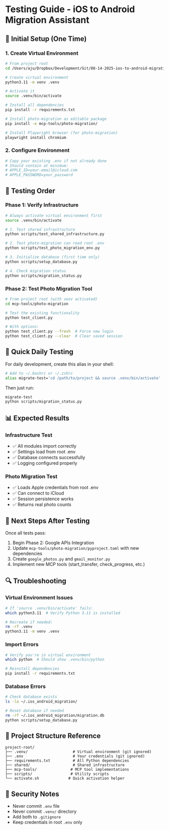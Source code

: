 # Testing Guide - iOS to Android Migration Assistant

## 🔧 Initial Setup (One Time)

### 1. Create Virtual Environment
```bash
# From project root
cd /Users/aju/Dropbox/Development/Git/08-14-2025-ios-to-android-migration-agent-take-2/ios-to-android-migration-assitant-agent

# Create virtual environment
python3.11 -m venv .venv

# Activate it
source .venv/bin/activate

# Install all dependencies
pip install -r requirements.txt

# Install photo-migration as editable package
pip install -e mcp-tools/photo-migration/

# Install Playwright browser (for photo-migration)
playwright install chromium
```

### 2. Configure Environment
```bash
# Copy your existing .env if not already done
# Should contain at minimum:
# APPLE_ID=your.email@icloud.com
# APPLE_PASSWORD=your_password
```

## 📝 Testing Order

### Phase 1: Verify Infrastructure
```bash
# Always activate virtual environment first
source .venv/bin/activate

# 1. Test shared infrastructure
python scripts/test_shared_infrastructure.py

# 2. Test photo-migration can read root .env
python scripts/test_photo_migration_env.py

# 3. Initialize database (first time only)
python scripts/setup_database.py

# 4. Check migration status
python scripts/migration_status.py
```

### Phase 2: Test Photo Migration Tool
```bash
# From project root (with venv activated)
cd mcp-tools/photo-migration

# Test the existing functionality
python test_client.py

# With options:
python test_client.py --fresh  # Force new login
python test_client.py --clear  # Clear saved session
```

## 🎯 Quick Daily Testing

For daily development, create this alias in your shell:
```bash
# Add to ~/.bashrc or ~/.zshrc
alias migrate-test='cd /path/to/project && source .venv/bin/activate'
```

Then just run:
```bash
migrate-test
python scripts/migration_status.py
```

## 📊 Expected Results

### Infrastructure Test
- ✅ All modules import correctly
- ✅ Settings load from root .env
- ✅ Database connects successfully
- ✅ Logging configured properly

### Photo Migration Test
- ✅ Loads Apple credentials from root .env
- ✅ Can connect to iCloud
- ✅ Session persistence works
- ✅ Returns real photo counts

## 🚀 Next Steps After Testing

Once all tests pass:
1. Begin Phase 2: Google APIs Integration
2. Update `mcp-tools/photo-migration/pyproject.toml` with new dependencies
3. Create `google_photos.py` and `gmail_monitor.py`
4. Implement new MCP tools (start_transfer, check_progress, etc.)

## 🔍 Troubleshooting

### Virtual Environment Issues
```bash
# If 'source .venv/bin/activate' fails:
which python3.11  # Verify Python 3.11 is installed

# Recreate if needed:
rm -rf .venv
python3.11 -m venv .venv
```

### Import Errors
```bash
# Verify you're in virtual environment
which python  # Should show .venv/bin/python

# Reinstall dependencies
pip install -r requirements.txt
```

### Database Errors
```bash
# Check database exists
ls -la ~/.ios_android_migration/

# Reset database if needed
rm -rf ~/.ios_android_migration/migration.db
python scripts/setup_database.py
```

## 📁 Project Structure Reference

```
project-root/
├── .venv/                    # Virtual environment (git ignored)
├── .env                      # Your credentials (git ignored)
├── requirements.txt          # All Python dependencies
├── shared/                   # Shared infrastructure
├── mcp-tools/               # MCP tool implementations
├── scripts/                 # Utility scripts
└── activate.sh             # Quick activation helper
```

## 🔐 Security Notes

- Never commit `.env` file
- Never commit `.venv/` directory
- Add both to `.gitignore`
- Keep credentials in root `.env` only